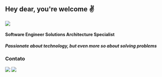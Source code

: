 ## Hey dear, you're welcome :v:
<img src="https://img.shields.io/static/v1?label=Overview&message=Lucas%20Havranek&color=f8efd4&style=for-the-badge&logo=GitHub">

#### Software Engineer Solutions Architecture Specialist
##### Passionate about technology, but even more so about solving problems

### Contato
<div>  
<a href="https://www.linkedin.com/in/lucas-havranek" target="_blank"><img src="https://img.shields.io/badge/-LinkedIn-%230077B5?style=for-the-badge&logo=linkedin&logoColor=white" target="_blank"></a>
<a href="mailto:contatolucashavranek@gmail.com" target="_blank"><img src="https://img.shields.io/badge/Gmail-D14836?style=for-the-badge&logo=gmail&logoColor=white" target="_blank"></a>
